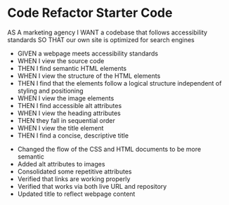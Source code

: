 # Code Refactor Starter Code

<!-- customer statement -->
AS A marketing agency
I WANT a codebase that follows accessibility standards
SO THAT our own site is optimized for search engines

<!-- accessibility requirements -->
* GIVEN a webpage meets accessibility standards
* WHEN I view the source code
* THEN I find semantic HTML elements
* WHEN I view the structure of the HTML elements
* THEN I find that the elements follow a logical structure independent of styling and positioning
* WHEN I view the image elements
* THEN I find accessible alt attributes
* WHEN I view the heading attributes
* THEN they fall in sequential order
* WHEN I view the title element
* THEN I find a concise, descriptive title

<!-- Changes I made -->
* Changed the flow of the CSS and HTML documents to be more semantic
* Added alt attributes to images
* Consolidated some repetitive attributes
* Verified that <a> links are working properly
* Verified that works via both live URL and repository
* Updated title to reflect webpage content